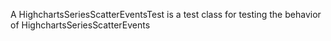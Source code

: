 A HighchartsSeriesScatterEventsTest is a test class for testing the behavior of HighchartsSeriesScatterEvents
